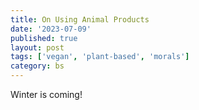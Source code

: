 ```yaml
---
title: On Using Animal Products
date: '2023-07-09'
published: true
layout: post
tags: ['vegan', 'plant-based', 'morals']
category: bs
---
```


Winter is coming!